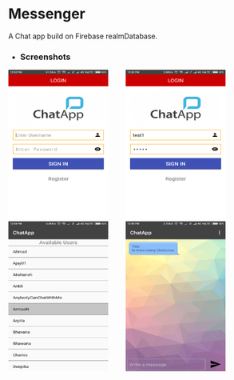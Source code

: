 # Messenger
A Chat app build on Firebase realmDatabase.

+ ### Screenshots
<img src="https://raw.githubusercontent.com/Dex1019/Messenger/master/screenshots/1.png" width="200" height="300"/>&nbsp;&nbsp; &nbsp;&nbsp; &nbsp;&nbsp; <img src="https://raw.githubusercontent.com/Dex1019/Messenger/master/screenshots/2.png" width="200" height="300"/>&nbsp;&nbsp; &nbsp;&nbsp; &nbsp;&nbsp;
<img src="https://raw.githubusercontent.com/Dex1019/Messenger/master/screenshots/3.png" width="200" height="300"/>&nbsp;&nbsp; &nbsp;&nbsp; &nbsp;&nbsp;
<img src="https://raw.githubusercontent.com/Dex1019/Messenger/master/screenshots/4.png" width="200" height="300"/>



